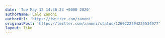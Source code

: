 ```yaml
---
date: 'Tue May 12 14:56:23 +0000 2020'
authorName: Lalo Zanoni
authorUrl: 'https://twitter.com/zanoni'
originalPost: 'https://twitter.com/zanoni/status/1260222294225534977'
layout: like
---
```

